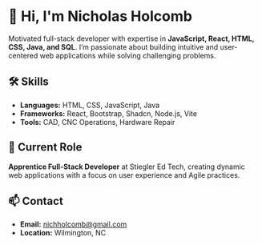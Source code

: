 # 👋 Hi, I'm Nicholas Holcomb

Motivated full-stack developer with expertise in **JavaScript, React, HTML, CSS, Java, and SQL**. I’m passionate about building intuitive and user-centered web applications while solving challenging problems.

## 🛠 Skills
- **Languages:** HTML, CSS, JavaScript, Java  
- **Frameworks:** React, Bootstrap, Shadcn, Node.js, Vite  
- **Tools:** CAD, CNC Operations, Hardware Repair  

## 🌱 Current Role
**Apprentice Full-Stack Developer** at Stiegler Ed Tech, creating dynamic web applications with a focus on user experience and Agile practices.

## 📫 Contact
- **Email:** [nichholcomb@gmail.com](mailto:nichholcomb@gmail.com)  
- **Location:** Wilmington, NC
